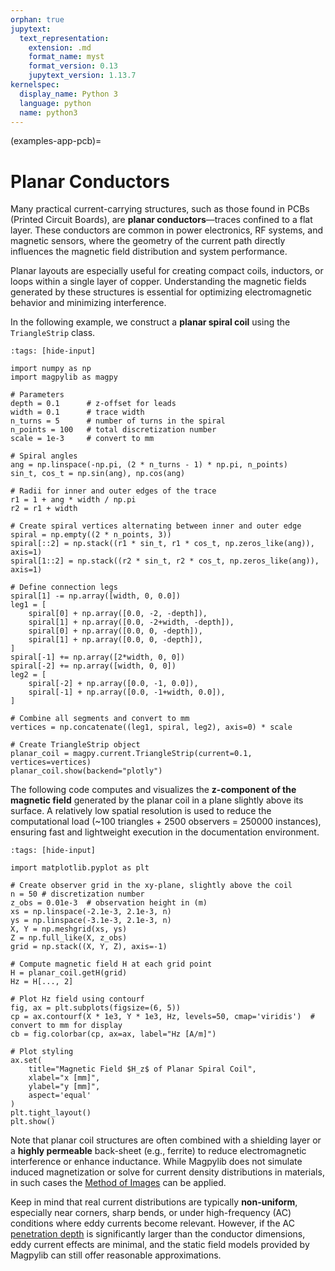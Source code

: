```yaml
---
orphan: true
jupytext:
  text_representation:
    extension: .md
    format_name: myst
    format_version: 0.13
    jupytext_version: 1.13.7
kernelspec:
  display_name: Python 3
  language: python
  name: python3
---
```


(examples-app-pcb)=

# Planar Conductors

Many practical current-carrying structures, such as those found in PCBs (Printed Circuit Boards), are **planar conductors**—traces confined to a flat layer. These conductors are common in power electronics, RF systems, and magnetic sensors, where the geometry of the current path directly influences the magnetic field distribution and system performance.

Planar layouts are especially useful for creating compact coils, inductors, or loops within a single layer of copper. Understanding the magnetic fields generated by these structures is essential for optimizing electromagnetic behavior and minimizing interference.

In the following example, we construct a **planar spiral coil** using the `TriangleStrip` class.

```{code-cell} ipython3
:tags: [hide-input]

import numpy as np
import magpylib as magpy

# Parameters
depth = 0.1      # z-offset for leads
width = 0.1      # trace width
n_turns = 5      # number of turns in the spiral
n_points = 100   # total discretization number
scale = 1e-3     # convert to mm

# Spiral angles
ang = np.linspace(-np.pi, (2 * n_turns - 1) * np.pi, n_points)
sin_t, cos_t = np.sin(ang), np.cos(ang)

# Radii for inner and outer edges of the trace
r1 = 1 + ang * width / np.pi
r2 = r1 + width

# Create spiral vertices alternating between inner and outer edge
spiral = np.empty((2 * n_points, 3))
spiral[::2] = np.stack((r1 * sin_t, r1 * cos_t, np.zeros_like(ang)), axis=1)
spiral[1::2] = np.stack((r2 * sin_t, r2 * cos_t, np.zeros_like(ang)), axis=1)

# Define connection legs
spiral[1] -= np.array([width, 0, 0.0])
leg1 = [
    spiral[0] + np.array([0.0, -2, -depth]),
    spiral[1] + np.array([0.0, -2+width, -depth]),
    spiral[0] + np.array([0.0, 0, -depth]),
    spiral[1] + np.array([0.0, 0, -depth]),
]
spiral[-1] += np.array([2*width, 0, 0])
spiral[-2] += np.array([width, 0, 0])
leg2 = [
    spiral[-2] + np.array([0.0, -1, 0.0]),
    spiral[-1] + np.array([0.0, -1+width, 0.0]),
]

# Combine all segments and convert to mm
vertices = np.concatenate((leg1, spiral, leg2), axis=0) * scale

# Create TriangleStrip object
planar_coil = magpy.current.TriangleStrip(current=0.1, vertices=vertices)
planar_coil.show(backend="plotly")
```

The following code computes and visualizes the **z-component of the magnetic field** generated by the planar coil in a plane slightly above its surface. A relatively low spatial resolution is used to reduce the computational load (~100 triangles + 2500 observers = 250000 instances), ensuring fast and lightweight execution in the documentation environment.

```{code-cell} ipython3
:tags: [hide-input]

import matplotlib.pyplot as plt

# Create observer grid in the xy-plane, slightly above the coil
n = 50 # discretization number
z_obs = 0.01e-3  # observation height in (m)
xs = np.linspace(-2.1e-3, 2.1e-3, n)
ys = np.linspace(-3.1e-3, 2.1e-3, n)
X, Y = np.meshgrid(xs, ys)
Z = np.full_like(X, z_obs)
grid = np.stack((X, Y, Z), axis=-1)

# Compute magnetic field H at each grid point
H = planar_coil.getH(grid)
Hz = H[..., 2]

# Plot Hz field using contourf
fig, ax = plt.subplots(figsize=(6, 5))
cp = ax.contourf(X * 1e3, Y * 1e3, Hz, levels=50, cmap='viridis')  # convert to mm for display
cb = fig.colorbar(cp, ax=ax, label="Hz [A/m]")

# Plot styling
ax.set(
    title="Magnetic Field $H_z$ of Planar Spiral Coil",
    xlabel="x [mm]",
    ylabel="y [mm]",
    aspect='equal'
)
plt.tight_layout()
plt.show()
```

Note that planar coil structures are often combined with a shielding layer or a **highly permeable** back-sheet (e.g., ferrite) to reduce electromagnetic interference or enhance inductance. While Magpylib does not simulate induced magnetization or solve for current density distributions in materials, in such cases the [Method of Images](examples-misc-image-method) can be applied.

Keep in mind that real current distributions are typically **non-uniform**, especially near corners, sharp bends, or under high-frequency (AC) conditions where eddy currents become relevant. However, if the AC [penetration depth](https://en.wikipedia.org/wiki/Skin_effect) is significantly larger than the conductor dimensions, eddy current effects are minimal, and the static field models provided by Magpylib can still offer reasonable approximations.
